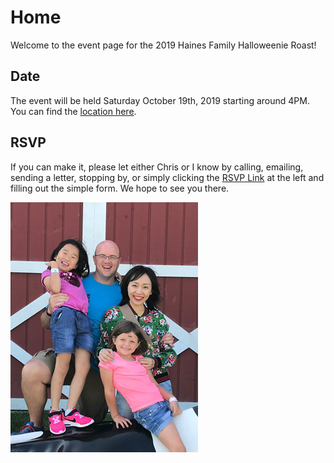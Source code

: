 # Home

Welcome to the event page for the 2019 Haines Family Halloweenie Roast!

## Date

The event will be held Saturday October 19th, 2019 starting around 4PM.  You can find the [location here](location.md).

## RSVP

If you can make it, please let either Chris or I know by calling, emailing, sending a letter, stopping by, or simply clicking the [RSVP Link](rsvp.md) at the left and filling out the simple form.  We hope to see you there.

![family pic](img/family.jpg)
